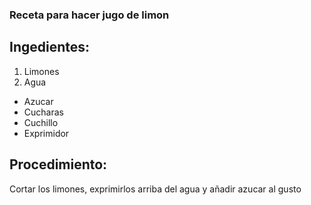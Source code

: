 ### Receta para hacer jugo de limon

## Ingedientes:

1. Limones
2. Agua
* Azucar
* Cucharas
* Cuchillo
* Exprimidor 

## Procedimiento: 

Cortar los limones, exprimirlos arriba del agua y añadir azucar al gusto